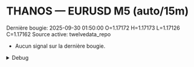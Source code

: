 # THANOS — EURUSD M5 (auto/15m)
Dernière bougie: 2025-09-30 01:50:00  O=1.17172  H=1.17173  L=1.17126  C=1.17162
Source active: twelvedata_repo

- Aucun signal sur la dernière bougie.

<details><summary>Debug</summary>

- TD_API_KEY manquant.

</details>